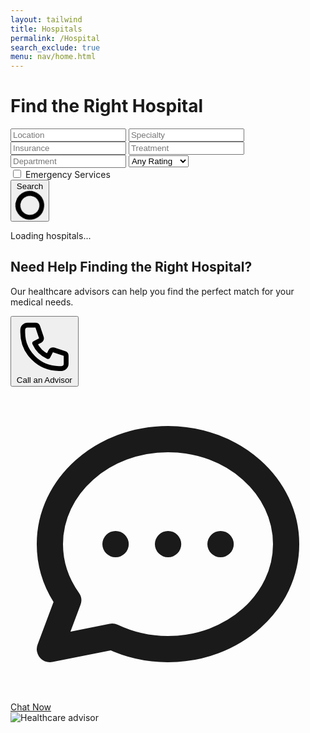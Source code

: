```yaml
---
layout: tailwind
title: Hospitals 
permalink: /Hospital
search_exclude: true
menu: nav/home.html 
---
```


<div class="max-w-7xl mx-auto px-4 py-10">
  <h1 class="text-4xl font-bold text-center text-indigo-700 mb-6">Find the Right Hospital</h1>

  <!-- Search Form -->
  <form id="search-form" class="bg-white p-6 rounded shadow-md mb-8">
    <div class="grid md:grid-cols-2 lg:grid-cols-3 gap-4">
      <input type="text" id="location" placeholder="Location" class="border p-2 rounded w-full">
      <input type="text" id="specialty" placeholder="Specialty" class="border p-2 rounded w-full">
      <input type="text" id="insurance" placeholder="Insurance" class="border p-2 rounded w-full">
      <input type="text" id="treatment" placeholder="Treatment" class="border p-2 rounded w-full">
      <!-- Add new search fields for emergency and department -->
      <input type="text" id="department" placeholder="Department" class="border p-2 rounded w-full">
      <select id="rating" class="border p-2 rounded w-full">
        <option value="1">Any Rating</option>
        <option value="2">2+ Stars</option>
        <option value="3">3+ Stars</option>
        <option value="4">4+ Stars</option>
        <option value="5">5 Stars Only</option>
      </select>
      <div class="flex items-center">
        <input type="checkbox" id="emergency" class="mr-2 h-4 w-4 text-indigo-600">
        <label for="emergency" class="text-gray-700">Emergency Services</label>
      </div>
      <button type="submit" class="bg-indigo-600 text-white py-2 rounded hover:bg-indigo-700 flex justify-center items-center">
        <span id="search-text">Search</span>
        <svg id="search-loading" class="animate-spin ml-2 h-4 w-4 text-white hidden" xmlns="http://www.w3.org/2000/svg" fill="none" viewBox="0 0 24 24">
          <circle class="opacity-25" cx="12" cy="12" r="10" stroke="currentColor" stroke-width="4"></circle>
          <path class="opacity-75" fill="currentColor" d="M4 12a8 8 0 018-8V0C5.373 0 0 5.373 0 12h4zm2 5.291A7.962 7.962 0 014 12H0c0 3.042 1.135 5.824 3 7.938l3-2.647z"></path>
        </svg>
      </button>
    </div>
  </form>

  <!-- Results Section -->
  <div id="results-count" class="text-gray-600 mb-4 text-sm">Loading hospitals...</div>
  <div id="hospital-results" class="grid grid-cols-1 md:grid-cols-2 gap-6">
    <template id="skeleton-loader">
      <div class="bg-white rounded-lg shadow-md overflow-hidden border border-gray-200 animate-pulse">
        <div class="md:flex">
          <div class="md:flex-shrink-0">
            <div class="h-48 w-full md:w-48 bg-gray-200"></div>
          </div>
          <div class="p-6 w-full">
            <div class="h-4 bg-gray-200 rounded w-3/4 mb-4"></div>
            <div class="h-3 bg-gray-200 rounded w-1/2 mb-6"></div>
            <div class="flex flex-wrap gap-2 mb-4">
              <div class="h-6 bg-gray-200 rounded w-16"></div>
              <div class="h-6 bg-gray-200 rounded w-20"></div>
            </div>
            <div class="h-3 bg-gray-200 rounded w-full mb-2"></div>
            <div class="h-3 bg-gray-200 rounded w-full mb-4"></div>
            <div class="flex justify-between items-center mt-4">
              <div class="h-3 bg-gray-200 rounded w-24"></div>
              <div class="h-3 bg-gray-200 rounded w-20"></div>
            </div>
          </div>
        </div>
      </div>
    </template>
  </div>
  <div id="pagination" class="flex justify-center mt-8 gap-2"></div>
  
  <!-- Hospital Details Modal -->
  <div id="hospital-modal" class="fixed inset-0 z-50 hidden overflow-y-auto">
    <div class="flex items-center justify-center min-h-screen p-4">
      <!-- Modal Background Overlay -->
      <div id="modal-backdrop" class="fixed inset-0 bg-gray-500 bg-opacity-75 transition-opacity"></div>
      
      <!-- Modal Content -->
      <div class="relative bg-white rounded-lg shadow-xl max-w-4xl w-full max-h-[90vh] overflow-y-auto z-10">
        <!-- Modal Header -->
        <div class="sticky top-0 z-10 bg-white border-b px-6 py-4 flex justify-between items-center">
          <h3 id="modal-title" class="text-lg font-medium text-gray-900">Hospital Details</h3>
          <button id="close-modal" class="text-gray-400 hover:text-gray-500">
            <svg class="h-6 w-6" fill="none" viewBox="0 0 24 24" stroke="currentColor">
              <path stroke-linecap="round" stroke-linejoin="round" stroke-width="2" d="M6 18L18 6M6 6l12 12" />
            </svg>
          </button>
        </div>
        
        <!-- Modal Body -->
        <div id="modal-content" class="p-6">
          <div class="flex justify-center">
            <svg class="animate-spin h-8 w-8 text-indigo-600" xmlns="http://www.w3.org/2000/svg" fill="none" viewBox="0 0 24 24">
              <circle class="opacity-25" cx="12" cy="12" r="10" stroke="currentColor" stroke-width="4"></circle>
              <path class="opacity-75" fill="currentColor" d="M4 12a8 8 0 018-8V0C5.373 0 0 5.373 0 12h4zm2 5.291A7.962 7.962 0 014 12H0c0 3.042 1.135 5.824 3 7.938l3-2.647z"></path>
            </svg>
          </div>
        </div>
      </div>
    </div>
  </div>
</div>

<script>
  const pythonURI = "http://127.0.0.1:8135/";
  
  document.addEventListener('DOMContentLoaded', function() {
    const form = document.getElementById('search-form');
    const resultsContainer = document.getElementById('hospital-results');
    const resultsCount = document.getElementById('results-count');
    const pagination = document.getElementById('pagination');
    const searchText = document.getElementById('search-text');
    const searchLoading = document.getElementById('search-loading');
    
    // Modal elements
    const hospitalModal = document.getElementById('hospital-modal');
    const modalBackdrop = document.getElementById('modal-backdrop');
    const closeModal = document.getElementById('close-modal');
    const modalTitle = document.getElementById('modal-title');
    const modalContent = document.getElementById('modal-content');
    
    // Modal event listeners
    closeModal.addEventListener('click', hideModal);
    modalBackdrop.addEventListener('click', hideModal);
    
    // Close modal on escape key
    document.addEventListener('keydown', function(e) {
      if (e.key === 'Escape' && !hospitalModal.classList.contains('hidden')) {
        hideModal();
      }
    });
    
    function showModal() {
      hospitalModal.classList.remove('hidden');
      document.body.classList.add('overflow-hidden');
    }
    
    function hideModal() {
      hospitalModal.classList.add('hidden');
      document.body.classList.remove('overflow-hidden');
      modalTitle.textContent = 'Hospital Details';
      modalContent.innerHTML = `
        <div class="flex justify-center">
          <svg class="animate-spin h-8 w-8 text-indigo-600" xmlns="http://www.w3.org/2000/svg" fill="none" viewBox="0 0 24 24">
            <circle class="opacity-25" cx="12" cy="12" r="10" stroke="currentColor" stroke-width="4"></circle>
            <path class="opacity-75" fill="currentColor" d="M4 12a8 8 0 018-8V0C5.373 0 0 5.373 0 12h4zm2 5.291A7.962 7.962 0 014 12H0c0 3.042 1.135 5.824 3 7.938l3-2.647z"></path>
          </svg>
        </div>
      `;
    }
    
    // Initial load of hospitals
    fetchHospitals();
    
    // Form submission handler
    form.addEventListener('submit', function(e) {
      e.preventDefault();
      fetchHospitals();
    });
    
    function fetchHospitals(page = 1) {
      // Show loading state
      searchText.textContent = page === 1 ? "Searching..." : searchText.textContent;
      searchLoading.classList.remove('hidden');
      resultsContainer.innerHTML = `
        <div class="col-span-2 flex justify-center py-12">
          <svg class="animate-spin h-8 w-8 text-indigo-600" xmlns="http://www.w3.org/2000/svg" fill="none" viewBox="0 0 24 24">
            <circle class="opacity-25" cx="12" cy="12" r="10" stroke="currentColor" stroke-width="4"></circle>
            <path class="opacity-75" fill="currentColor" d="M4 12a8 8 0 018-8V0C5.373 0 0 5.373 0 12h4zm2 5.291A7.962 7.962 0 014 12H0c0 3.042 1.135 5.824 3 7.938l3-2.647z"></path>
          </svg>
        </div>
      `;
      resultsCount.textContent = 'Searching hospitals...';
      
      // Build API query parameters
      const params = new URLSearchParams({
        location: document.getElementById('location').value,
        specialty: document.getElementById('specialty').value,
        insurance: document.getElementById('insurance').value,
        treatment: document.getElementById('treatment').value,
        rating: document.getElementById('rating').value,
        department: document.getElementById('department').value,
        page: page
      });
      
      // Add emergency services filter if checked
      if (document.getElementById('emergency').checked) {
        params.append('emergency', 'yes');
      }
      
      // Make API request
      fetch(`${pythonURI}/api/hospital-search?${params.toString()}`)
        .then(response => {
          if (!response.ok) {
            throw new Error(`HTTP error! Status: ${response.status}`);
          }
          return response.json();
        })
        .then(data => {
          // Reset loading state
          searchText.textContent = "Search";
          searchLoading.classList.add('hidden');
          
          // Update results
          updateResults(data, page);
        })
        .catch(error => {
          console.error('Error fetching hospitals:', error);
          
          // Reset loading state
          searchText.textContent = "Search";
          searchLoading.classList.add('hidden');
          
          // Show error message
          resultsContainer.innerHTML = `
            <div class="col-span-2 bg-white p-8 text-center rounded-lg shadow">
              <svg class="mx-auto h-12 w-12 text-red-500" fill="none" viewBox="0 0 24 24" stroke="currentColor">
                <path stroke-linecap="round" stroke-linejoin="round" stroke-width="2" d="M12 8v4m0 4h.01M21 12a9 9 0 11-18 0 9 9 0 0118 0z" />
              </svg>
              <h3 class="mt-2 text-lg font-medium text-gray-900">Error connecting to API</h3>
              <p class="mt-1 text-sm text-gray-500">Please ensure the Flask server is running at ${pythonURI}</p>
              <div class="mt-4">
                <button type="button" id="retry-btn" class="inline-flex items-center px-4 py-2 border border-transparent rounded-md shadow-sm text-sm font-medium text-white bg-indigo-600 hover:bg-indigo-700 focus:outline-none focus:ring-2 focus:ring-offset-2 focus:ring-indigo-500">
                  Retry Connection
                </button>
              </div>
              <p class="mt-3 text-xs text-gray-500">Error: ${error.message}</p>
            </div>
          `;
          resultsCount.textContent = 'Error loading hospitals';
          
          // Add retry button handler
          document.getElementById('retry-btn').addEventListener('click', () => fetchHospitals(page));
          
          // If API is unavailable, fall back to sample data after delay
          setTimeout(() => {
            if (resultsContainer.querySelector('#retry-btn')) {
              resultsContainer.innerHTML += `
                <div class="col-span-2 mt-4 p-4 bg-yellow-50 border border-yellow-100 rounded-lg">
                  <p class="text-sm text-yellow-700">Loading sample data instead...</p>
                </div>
              `;
              
              // After another delay, show sample data
              setTimeout(() => loadSampleData(), 1500);
            }
          }, 3000);
        });
    }
    
    function updateResults(data, currentPage) {
      const hospitals = data.hospitals || [];
      const totalResults = data.total_results || 0;
      const totalPages = data.total_pages || 1;
      
      // Update results count
      resultsCount.textContent = `Showing ${hospitals.length} of ${totalResults} hospital${totalResults !== 1 ? 's' : ''}`;
      
      // Clear previous results
      resultsContainer.innerHTML = '';
      
      // If no results found
      if (hospitals.length === 0) {
        resultsContainer.innerHTML = `
          <div class="col-span-2 bg-white p-8 text-center rounded-lg shadow">
            <svg class="mx-auto h-12 w-12 text-gray-400" fill="none" viewBox="0 0 24 24" stroke="currentColor">
              <path stroke-linecap="round" stroke-linejoin="round" stroke-width="2" d="M9.172 16.172a4 4 0 015.656 0M9 10h.01M15 10h.01M21 12a9 9 0 11-18 0 9 9 0 0118 0z" />
            </svg>
            <h3 class="mt-2 text-lg font-medium text-gray-900">No hospitals found</h3>
            <p class="mt-1 text-sm text-gray-500">Try adjusting your search criteria</p>
            <button id="reset-search" class="mt-4 inline-flex items-center px-4 py-2 border border-transparent rounded-md shadow-sm text-sm font-medium text-white bg-indigo-600 hover:bg-indigo-700 focus:outline-none focus:ring-2 focus:ring-offset-2 focus:ring-indigo-500">
              Clear all filters
            </button>
          </div>
        `;
        
        document.getElementById('reset-search').addEventListener('click', function() {
          // Reset all form fields
          form.reset();
          // Fetch all hospitals
          fetchHospitals();
        });
        
        pagination.innerHTML = '';
        return;
      }
      
      // Display hospitals
      hospitals.forEach(hospital => {
        // Generate specialties HTML
        const specialties = hospital.specialties ? hospital.specialties.split(',').map(s => s.trim()).filter(s => s.length > 0) : [];
        const specialtiesHTML = specialties.map(specialty => 
          `<span class="px-2 py-1 text-xs bg-indigo-100 text-indigo-800 rounded">${specialty}</span>`
        ).join('');
        
        // Generate insurance HTML if available
        const insurances = hospital.insurance ? hospital.insurance.split(',').map(i => i.trim()).filter(i => i.length > 0) : [];
        const insurancesHTML = insurances.length > 0 ? 
          `<div class="mt-2">
            <span class="text-xs text-gray-500">Insurance:</span>
            <span class="ml-1 text-xs text-gray-700">${insurances.slice(0, 2).join(', ')}${insurances.length > 2 ? ', ...' : ''}</span>
          </div>` : '';
        
        // Check for emergency services
        const hasEmergency = hospital.emergency_services && hospital.emergency_services.toLowerCase().includes("24/7");
        const emergencyBadge = hasEmergency ? 
          `<span class="absolute top-0 right-0 bg-red-500 text-white text-xs font-bold px-2 py-1 rounded-bl">24/7 Emergency</span>` : '';
        
        // Create hospital card
        const hospitalCard = `
          <div class="bg-white rounded-lg shadow-md overflow-hidden border border-gray-200 hover:shadow-lg transition duration-300 relative">
            ${emergencyBadge}
            <div class="md:flex">
              <div class="md:flex-shrink-0">
                <img class="h-48 w-full object-cover md:w-48" src="${hospital.image || `${pythonURI}/api/hospital-search/image/${encodeURIComponent(hospital.name)}`}" alt="${hospital.name}" onerror="this.src='https://images.unsplash.com/photo-1519494026892-80bbd2d6fd0d?ixlib=rb-4.0.3&auto=format&fit=crop&w=800&q=80'">
              </div>
              <div class="p-6">
                <div class="flex justify-between items-start">
                  <div>
                    <h3 class="text-xl font-semibold text-gray-900">${hospital.name}</h3>
                    <p class="text-sm text-gray-500">${hospital.location}${hospital.distance ? ` • ${hospital.distance} miles away` : ''}</p>
                  </div>
                  <div class="flex items-center">
                    <span class="text-lg font-bold text-indigo-600">${hospital.rating}</span>
                    <svg class="w-5 h-5 text-yellow-400 ml-1" fill="currentColor" viewBox="0 0 20 20">
                      <path d="M9.049 2.927c.3-.921 1.603-.921 1.902 0l1.07 3.292a1 1 0 00.95.69h3.462c.969 0 1.371 1.24.588 1.81l-2.8 2.034a1 1 0 00-.364 1.118l1.07 3.292c.3.921-.755 1.688-1.54 1.118l-2.8-2.034a1 1 0 00-1.175 0l-2.8 2.034c-.784.57-1.838-.197-1.539-1.118l1.07-3.292a1 1 0 00-.364-1.118L2.98 8.72c-.783-.57-.38-1.81.588-1.81h3.461a1 1 0 00.951-.69l1.07-3.292z"></path>
                    </svg>
                  </div>
                </div>
                <div class="mt-4">
                  <div class="flex flex-wrap gap-2">
                    ${specialtiesHTML}
                  </div>
                  <p class="mt-3 text-sm text-gray-600">${hospital.description || 'No description available.'}</p>
                  ${insurancesHTML}
                  <div class="mt-4 flex justify-between items-center">
                    <div class="text-xs ${hospital.accepting === 'Yes' ? 'text-green-600' : 'text-orange-600'} font-medium">
                      <svg class="inline-block w-4 h-4 mr-1" fill="none" stroke="currentColor" viewBox="0 0 24 24">
                        <path stroke-linecap="round" stroke-linejoin="round" stroke-width="2" d="${hospital.accepting === 'Yes' ? 'M9 12l2 2 4-4m6 2a9 9 0 11-18 0 9 9 0 0118 0z' : 'M10 14l2-2m0 0l2-2m-2 2l-2-2m2 2l2 2m7-2a9 9 0 11-18 0 9 9 0 0118 0z'}"></path>
                      </svg>
                      ${hospital.accepting === 'Yes' ? 'Accepting new patients' : 'Not accepting new patients'}
                    </div>
                    <button data-hospital-name="${hospital.name}" class="text-indigo-600 hover:text-indigo-800 text-sm font-medium hospital-details">View details →</button>
                  </div>
                </div>
              </div>
            </div>
          </div>
        `;
        
        resultsContainer.innerHTML += hospitalCard;
      });
      
      // Add event listeners to hospital detail links
      document.querySelectorAll('.hospital-details').forEach(button => {
        button.addEventListener('click', function() {
          const hospitalName = this.getAttribute('data-hospital-name');
          if (hospitalName) {
            fetchHospitalDetails(hospitalName);
          }
        });
      });
      
      // Update pagination
      renderPagination(currentPage, totalPages);
    }
    
    function fetchHospitalDetails(hospitalName) {
      // Show modal with loading state
      showModal();
      modalTitle.textContent = hospitalName;
      
      // Make API request for hospital details with real-time info
      fetch(`${pythonURI}/api/hospital-search/${encodeURIComponent(hospitalName)}?real_time=true`)
        .then(response => {
          if (!response.ok) {
            throw new Error(`HTTP error! Status: ${response.status}`);
          }
          return response.json();
        })
        .then(data => {
          if (data.status === 'success' && data.hospital) {
            displayHospitalDetails(data.hospital, data.real_time_info);
          } else {
            throw new Error('Hospital details not found');
          }
        })
        .catch(error => {
          console.error('Error fetching hospital details:', error);
          modalContent.innerHTML = `
            <div class="text-center py-8">
              <svg class="mx-auto h-12 w-12 text-red-500" fill="none" viewBox="0 0 24 24" stroke="currentColor">
                <path stroke-linecap="round" stroke-linejoin="round" stroke-width="2" d="M12 8v4m0 4h.01M21 12a9 9 0 11-18 0 9 9 0 0118 0z" />
              </svg>
              <h3 class="mt-2 text-lg font-medium text-gray-900">Failed to load hospital details</h3>
              <p class="mt-1 text-sm text-gray-500">${error.message}</p>
              <button id="modal-retry-btn" class="mt-4 inline-flex items-center px-4 py-2 border border-transparent rounded-md shadow-sm text-sm font-medium text-white bg-indigo-600 hover:bg-indigo-700 focus:outline-none focus:ring-2 focus:ring-offset-2 focus:ring-indigo-500">
                Retry
              </button>
            </div>
          `;
          
          document.getElementById('modal-retry-btn').addEventListener('click', () => {
            fetchHospitalDetails(hospitalName);
          });
        });
    }
    
    function displayHospitalDetails(hospital, realTimeInfo) {
      // Format departments as list items if available
      const departments = hospital.departments ? hospital.departments.split(',').map(d => d.trim()).filter(d => d.length > 0) : [];
      const departmentsHTML = departments.length > 0 ?
        `<div class="mb-6">
          <h4 class="font-medium text-gray-900 mb-2">Departments</h4>
          <ul class="grid grid-cols-1 md:grid-cols-2 gap-2">
            ${departments.map(dept => `<li class="flex items-center">
              <svg class="h-5 w-5 text-indigo-500 mr-2" fill="none" viewBox="0 0 24 24" stroke="currentColor">
                <path stroke-linecap="round" stroke-linejoin="round" stroke-width="2" d="M9 12l2 2 4-4m6 2a9 9 0 11-18 0 9 9 0 0118 0z" />
              </svg>
              ${dept}
            </li>`).join('')}
          </ul>
        </div>` : '';

      // Format visiting hours
      const visitingHours = hospital.visiting_hours || 'Not specified';
      
      // Format contact information
      const phoneNumber = hospital.phone || 'Not available';
      const email = hospital.email || 'Not available';
      const website = hospital.website ? `<a href="${hospital.website}" target="_blank" class="text-indigo-600 hover:underline">${hospital.website}</a>` : 'Not available';
      
      // Format accessibility information
      const accessibility = hospital.parking_accessibility || 'Information not available';
      
      // Format reviews if available
      const reviews = hospital.patient_review ? hospital.patient_review.split('|').map(r => r.trim()).filter(r => r.length > 0) : [];
      const reviewsHTML = reviews.length > 0 ?
        `<div class="mb-6 border-t border-gray-200 pt-6">
          <h4 class="font-medium text-gray-900 mb-4">Patient Reviews</h4>
          ${reviews.map(review => {
            // Parse review - assume format "Name: Comment" or just "Comment"
            const parts = review.includes('–') ? review.split('–', 2) : ['Anonymous', review];
            const name = parts[0].trim();
            const comment = parts[1].trim();
            
            return `<div class="mb-4 bg-gray-50 p-4 rounded">
              <p class="text-sm italic text-gray-600">"${comment}"</p>
              <p class="text-xs text-gray-500 mt-2">— ${name}</p>
            </div>`;
          }).join('')}
        </div>` : '';
      
      // Format real-time information if available
      let realTimeInfoHTML = '';
      if (realTimeInfo && !realTimeInfo.error) {
        realTimeInfoHTML = `
          <div class="mb-8 border-t border-gray-200 pt-8">
            <div class="flex items-center mb-6">
              <div class="bg-gradient-to-r from-indigo-500 to-purple-600 rounded-xl p-3 mr-4 shadow-md">
                <svg class="h-7 w-7 text-white" fill="none" viewBox="0 0 24 24" stroke="currentColor">
                  <path stroke-linecap="round" stroke-linejoin="round" stroke-width="2" 
                        d="M13 10V3L4 14h7v7l9-11h-7z" />
                </svg>
              </div>
              <div>
                <h4 class="font-bold text-xl text-gray-800">AI-Powered Hospital Insights</h4>
                <p class="text-gray-500 text-sm">Up-to-date information about this hospital</p>
              </div>
              <span class="ml-auto px-3 py-1.5 text-xs font-medium text-indigo-800 bg-indigo-100 rounded-full shadow-sm border border-indigo-200">Powered by Gemini</span>
            </div>
            
            <div class="grid md:grid-cols-2 gap-6">
              ${realTimeInfo.achievements && realTimeInfo.achievements.length > 0 ? `
                <div class="bg-gradient-to-b from-amber-50 to-white rounded-xl p-6 shadow-md border border-amber-100 transform transition-all hover:shadow-lg">
                  <div class="flex items-center mb-4">
                    <div class="p-2 bg-amber-100 rounded-lg mr-3 shadow-sm">
                      <svg class="h-5 w-5 text-amber-600" fill="currentColor" viewBox="0 0 20 20">
                        <path d="M9.049 2.927c.3-.921 1.603-.921 1.902 0l1.07 3.292a1 1 0 00.95.69h3.462c.969 0 1.371 1.24.588 1.81l-2.8 2.034a1 1 0 00-.364 1.118l1.07 3.292c.3.921-.755 1.688-1.54 1.118l-2.8-2.034a1 1 0 00-1.175 0l-2.8 2.034c-.784.57-1.838-.197-1.539-1.118l1.07-3.292a1 1 0 00-.364-1.118L2.98 8.72c-.783-.57-.38-1.81.588-1.81h3.461a1 1 0 00.951-.69l1.07-3.292z"></path>
                      </svg>
                    </div>
                    <h5 class="font-bold text-amber-900">Notable Achievements</h5>
                  </div>
                  <ul class="space-y-3">
                    ${Array.isArray(realTimeInfo.achievements) ? 
                      realTimeInfo.achievements.map(item => `
                        <li class="flex items-start rounded-lg p-2 hover:bg-amber-50 transition-colors">
                          <svg class="h-5 w-5 text-amber-500 mr-2 mt-0.5 flex-shrink-0" fill="currentColor" viewBox="0 0 20 20">
                            <path fill-rule="evenodd" d="M10 18a8 8 0 100-16 8 8 0 000 16zm3.707-9.293a1 1 0 00-1.414-1.414L9 10.586 7.707 9.293a1 1 0 00-1.414 1.414l2 2a1 1 0 001.414 0l4-4z" clip-rule="evenodd" />
                          </svg>
                          <span class="text-gray-800 leading-relaxed">
                            ${typeof item === 'object' ? 
                              (item.name || item.title || '') + 
                              (item.year ? ` (${item.year})` : '') + 
                              (item.description ? `: ${item.description}` : '') : 
                              item}
                          </span>
                        </li>
                      `).join('') :
                      `<li class="flex items-start rounded-lg p-2 bg-amber-50">
                        <svg class="h-5 w-5 text-amber-500 mr-2 mt-0.5 flex-shrink-0" fill="currentColor" viewBox="0 0 20 20">
                          <path fill-rule="evenodd" d="M10 18a8 8 0 100-16 8 8 0 000 16zm3.707-9.293a1 1 0 00-1.414-1.414L9 10.586 7.707 9.293a1 1 0 00-1.414 1.414l2 2a1 1 0 001.414 0l4-4z" clip-rule="evenodd" />
                        </svg>
                        <span class="text-gray-800 leading-relaxed">
                          ${typeof realTimeInfo.achievements === 'object' ? 
                            (realTimeInfo.achievements.name || realTimeInfo.achievements.title || '') + 
                            (realTimeInfo.achievements.year ? ` (${realTimeInfo.achievements.year})` : '') + 
                            (realTimeInfo.achievements.description ? `: ${realTimeInfo.achievements.description}` : '') : 
                            realTimeInfo.achievements}
                        </span>
                      </li>`
                    }
                  </ul>
                </div>` : ''}
                
              ${realTimeInfo.technology && realTimeInfo.technology.length > 0 ? `
                <div class="bg-gradient-to-b from-blue-50 to-white rounded-xl p-6 shadow-md border border-blue-100 transform transition-all hover:shadow-lg">
                  <div class="flex items-center mb-4">
                    <div class="p-2 bg-blue-100 rounded-lg mr-3 shadow-sm">
                      <svg class="h-5 w-5 text-blue-600" fill="none" viewBox="0 0 24 24" stroke="currentColor">
                        <path stroke-linecap="round" stroke-linejoin="round" stroke-width="2" d="M19.428 15.428a2 2 0 00-1.022-.547l-2.387-.477a6 6 0 00-3.86.517l-.318.158a6 6 0 01-3.86.517L6.05 15.21a2 2 0 00-1.806.547M8 4h8l-1 1v5.172a2 2 0 00.586 1.414l5 5c1.26 1.26.367 3.414-1.415 3.414H4.828c-1.782 0-2.674-2.154-1.414-3.414l5-5A2 2 0 009 10.172V5L8 4z" />
                      </svg>
                    </div>
                    <h5 class="font-bold text-blue-900">Advanced Technology & Facilities</h5>
                  </div>
                  <ul class="space-y-3">
                    ${Array.isArray(realTimeInfo.technology) ? 
                      realTimeInfo.technology.map(item => `
                        <li class="flex items-start rounded-lg p-2 hover:bg-blue-50 transition-colors">
                          <svg class="h-5 w-5 text-blue-500 mr-2 mt-0.5 flex-shrink-0" fill="currentColor" viewBox="0 0 20 20">
                            <path fill-rule="evenodd" d="M10 18a8 8 0 100-16 8 8 0 000 16zm3.707-9.293a1 1 0 00-1.414-1.414L9 10.586 7.707 9.293a1 1 0 00-1.414 1.414l2 2a1 1 0 001.414 0l4-4z" clip-rule="evenodd" />
                          </svg>
                          <span class="text-gray-800 leading-relaxed">${typeof item === 'object' ? (item.title || item.text || JSON.stringify(item)) : item}</span>
                        </li>
                      `).join('') :
                      `<li class="flex items-start rounded-lg p-2 bg-blue-50">
                        <svg class="h-5 w-5 text-blue-500 mr-2 mt-0.5 flex-shrink-0" fill="currentColor" viewBox="0 0 20 20">
                          <path fill-rule="evenodd" d="M10 18a8 8 0 100-16 8 8 0 000 16zm3.707-9.293a1 1 0 00-1.414-1.414L9 10.586 7.707 9.293a1 1 0 00-1.414 1.414l2 2a1 1 0 001.414 0l4-4z" clip-rule="evenodd" />
                        </svg>
                        <span class="text-gray-800 leading-relaxed">${typeof realTimeInfo.technology === 'object' ? (realTimeInfo.technology.title || realTimeInfo.technology.text || JSON.stringify(realTimeInfo.technology)) : realTimeInfo.technology}</span>
                      </li>`
                    }
                  </ul>
                </div>` : ''}
              
              ${realTimeInfo.programs && realTimeInfo.programs.length > 0 ? `
                <div class="bg-gradient-to-b from-green-50 to-white rounded-xl p-6 shadow-md border border-green-100 transform transition-all hover:shadow-lg">
                  <div class="flex items-center mb-4">
                    <div class="p-2 bg-green-100 rounded-lg mr-3 shadow-sm">
                      <svg class="h-5 w-5 text-green-600" fill="none" viewBox="0 0 24 24" stroke="currentColor">
                        <path stroke-linecap="round" stroke-linejoin="round" stroke-width="2" d="M9 5H7a2 2 0 00-2 2v12a2 2 0 002 2h10a2 2 0 002-2V7a2 2 0 00-2-2h-2M9 5a2 2 0 002 2h2a2 2 0 002-2M9 5a2 2 0 012-2h2a2 2 0 012 2m-3 7h3m-3 4h3m-6-4h.01M9 16h.01" />
                      </svg>
                    </div>
                    <h5 class="font-bold text-green-900">Special Programs</h5>
                  </div>
                  <ul class="space-y-3">
                    ${Array.isArray(realTimeInfo.programs) ? 
                      realTimeInfo.programs.map(item => `
                        <li class="flex items-start rounded-lg p-2 hover:bg-green-50 transition-colors">
                          <svg class="h-5 w-5 text-green-500 mr-2 mt-0.5 flex-shrink-0" fill="currentColor" viewBox="0 0 20 20">
                            <path fill-rule="evenodd" d="M10 18a8 8 0 100-16 8 8 0 000 16zm3.707-9.293a1 1 0 00-1.414-1.414L9 10.586 7.707 9.293a1 1 0 00-1.414 1.414l2 2a1 1 0 001.414 0l4-4z" clip-rule="evenodd" />
                          </svg>
                          <span class="text-gray-800 leading-relaxed">${typeof item === 'object' ? (item.title || item.text || JSON.stringify(item)) : item}</span>
                        </li>
                      `).join('') :
                      `<li class="flex items-start rounded-lg p-2 bg-green-50">
                        <svg class="h-5 w-5 text-green-500 mr-2 mt-0.5 flex-shrink-0" fill="currentColor" viewBox="0 0 20 20">
                          <path fill-rule="evenodd" d="M10 18a8 8 0 100-16 8 8 0 000 16zm3.707-9.293a1 1 0 00-1.414-1.414L9 10.586 7.707 9.293a1 1 0 00-1.414 1.414l2 2a1 1 0 001.414 0l4-4z" clip-rule="evenodd" />
                        </svg>
                        <span class="text-gray-800 leading-relaxed">${typeof realTimeInfo.programs === 'object' ? (realTimeInfo.programs.title || realTimeInfo.programs.text || JSON.stringify(realTimeInfo.programs)) : realTimeInfo.programs}</span>
                      </li>`
                    }
                  </ul>
                </div>` : ''}
                
              ${realTimeInfo.community_initiatives && realTimeInfo.community_initiatives.length > 0 ? `
                <div class="bg-gradient-to-b from-purple-50 to-white rounded-xl p-6 shadow-md border border-purple-100 transform transition-all hover:shadow-lg">
                  <div class="flex items-center mb-4">
                    <div class="p-2 bg-purple-100 rounded-lg mr-3 shadow-sm">
                      <svg class="h-5 w-5 text-purple-600" fill="none" viewBox="0 0 24 24" stroke="currentColor">
                        <path stroke-linecap="round" stroke-linejoin="round" stroke-width="2" d="M17 20h5v-2a3 3 0 00-5.356-1.857M17 20H7m10 0v-2c0-.656-.126-1.283-.356-1.857M7 20H2v-2a3 3 0 015.356-1.857M7 20v-2c0-.656.126-1.283.356-1.857m0 0a5.002 5.002 0 019.288 0M15 7a3 3 0 11-6 0 3 3 0 016 0zm6 3a2 2 0 11-4 0 2 2 0 014 0zM7 10a2 2 0 11-4 0 2 2 0 014 0z" />
                      </svg>
                    </div>
                    <h5 class="font-bold text-purple-900">Community Initiatives</h5>
                  </div>
                  <ul class="space-y-3">
                    ${Array.isArray(realTimeInfo.community_initiatives) ? 
                      realTimeInfo.community_initiatives.map(item => `
                        <li class="flex items-start rounded-lg p-2 hover:bg-purple-50 transition-colors">
                          <svg class="h-5 w-5 text-purple-500 mr-2 mt-0.5 flex-shrink-0" fill="currentColor" viewBox="0 0 20 20">
                            <path fill-rule="evenodd" d="M10 18a8 8 0 100-16 8 8 0 000 16zm3.707-9.293a1 1 0 00-1.414-1.414L9 10.586 7.707 9.293a1 1 0 00-1.414 1.414l2 2a1 1 0 001.414 0l4-4z" clip-rule="evenodd" />
                          </svg>
                          <span class="text-gray-800 leading-relaxed">${typeof item === 'object' ? (item.title || item.text || JSON.stringify(item)) : item}</span>
                        </li>
                      `).join('') :
                      `<li class="flex items-start rounded-lg p-2 bg-purple-50">
                        <svg class="h-5 w-5 text-purple-500 mr-2 mt-0.5 flex-shrink-0" fill="currentColor" viewBox="0 0 20 20">
                          <path fill-rule="evenodd" d="M10 18a8 8 0 100-16 8 8 0 000 16zm3.707-9.293a1 1 0 00-1.414-1.414L9 10.586 7.707 9.293a1 1 0 00-1.414 1.414l2 2a1 1 0 001.414 0l4-4z" clip-rule="evenodd" />
                        </svg>
                        <span class="text-gray-800 leading-relaxed">${typeof realTimeInfo.community_initiatives === 'object' ? (realTimeInfo.community_initiatives.title || realTimeInfo.community_initiatives.text || JSON.stringify(realTimeInfo.community_initiatives)) : realTimeInfo.community_initiatives}</span>
                      </li>`
                    }
                  </ul>
                </div>` : ''}
            </div>

            <div class="mt-6 bg-gradient-to-r from-indigo-50 via-indigo-100 to-indigo-50 rounded-xl p-4 text-sm border border-indigo-200 flex items-center shadow-sm">
              <svg class="h-6 w-6 text-indigo-700 mr-3 flex-shrink-0" fill="currentColor" viewBox="0 0 20 20">
                <path fill-rule="evenodd" d="M18 10a8 8 0 11-16 0 8 8 0 0116 0zm-7-4a1 1 0 11-2 0 1 1 0 012 0zM9 9a1 1 0 000 2v3a1 1 0 001 1h1a1 1 0 100-2v-3a1 1 0 00-1-1H9z" clip-rule="evenodd"></path>
              </svg>
              <div>
                <p class="font-semibold text-indigo-900 mb-1">AI-Generated Information</p>
                <p class="text-indigo-800">This information is automatically compiled from public sources and updated periodically. Last updated: ${new Date().toLocaleDateString('en-US', {month: 'long', day: 'numeric', year: 'numeric'})}</p>
              </div>
            </div>
          </div>
        `;
      } else if (realTimeInfo && realTimeInfo.error) {
        realTimeInfoHTML = `
          <div class="mb-6 border-t border-gray-200 pt-6">
            <div class="bg-yellow-50 rounded-xl p-5 text-sm flex items-center shadow-md border border-yellow-200">
              <svg class="h-8 w-8 text-yellow-500 mr-4 flex-shrink-0" fill="none" viewBox="0 0 24 24" stroke="currentColor">
                <path stroke-linecap="round" stroke-linejoin="round" stroke-width="2" d="M13 16h-1v-4h-1m-1-4h.01M21 12a9 9 0 11-18 0 9 9 0 0118 0z" />
              </svg>
              <div>
                <p class="font-bold text-yellow-800 text-lg mb-1">Additional hospital information temporarily unavailable</p>
                <p class="text-yellow-700">We're working to restore our AI-powered insights. Please check back later for up-to-date information about this hospital's achievements, technology, and community programs.</p>
              </div>
            </div>
          </div>
        `;
      }

      // Additional ratings
      let additionalRatingsHTML = '';
      if (hospital.additional_ratings) {
        additionalRatingsHTML = `
          <div class="mb-6">
            <h5 class="text-sm font-medium text-gray-800 mb-2">Awards & Recognitions</h5>
            <div class="bg-green-50 text-green-800 text-xs font-semibold px-3 py-2 rounded-md">
              ${hospital.additional_ratings}
            </div>
          </div>
        `;
      }
      
      // Build the complete modal content
      modalContent.innerHTML = `
        <div class="flex flex-col md:flex-row">
          <div class="md:w-1/2 pr-0 md:pr-6">
            <img src="${hospital.image || `${pythonURI}/api/hospital-search/image/${encodeURIComponent(hospital.name)}`}" 
                 alt="${hospital.name}" 
                 class="rounded-lg w-full h-64 object-cover mb-6"
                 onerror="this.src='https://images.unsplash.com/photo-1519494026892-80bbd2d6fd0d?ixlib=rb-4.0.3&auto=format&fit=crop&w=800&q=80'">
            
            <div class="mb-6">
              <h4 class="font-medium text-gray-900 mb-2">About</h4>
              <p class="text-gray-600">${hospital.description || 'No description available.'}</p>
            </div>
            
            ${additionalRatingsHTML}
            
            ${departmentsHTML}
            
            <div class="mb-6">
              <h4 class="font-medium text-gray-900 mb-2">Insurance Accepted</h4>
              <p class="text-gray-600">${hospital.insurance || 'Information not available'}</p>
            </div>
          </div>
          
          <div class="md:w-1/2 border-t md:border-t-0 md:border-l border-gray-200 pl-0 md:pl-6 pt-6 md:pt-0">
            <div class="flex items-center mb-4">
              <div class="bg-indigo-100 rounded-full p-2 mr-3">
                <svg class="h-6 w-6 text-indigo-600" fill="none" viewBox="0 0 24 24" stroke="currentColor">
                  <path stroke-linecap="round" stroke-linejoin="round" stroke-width="2" 
                        d="M17.657 16.657L13.414 20.9a1.998 1.998 0 01-2.827 0l-4.244-4.243a8 8 0 1111.314 0z" />
                  <path stroke-linecap="round" stroke-linejoin="round" stroke-width="2" 
                        d="M15 11a3 3 0 11-6 0 3 3 0 016 0z" />
                </svg>
              </div>
              <div>
                <p class="text-sm font-medium text-gray-900">Location</p>
                <p class="text-sm text-gray-600">${hospital.location}</p>
              </div>
            </div>
            
            <div class="flex items-center mb-4">
              <div class="bg-indigo-100 rounded-full p-2 mr-3">
                <svg class="h-6 w-6 text-indigo-600" fill="none" viewBox="0 0 24 24" stroke="currentColor">
                  <path stroke-linecap="round" stroke-linejoin="round" stroke-width="2" 
                        d="M12 8v4l3 3m6-3a9 9 0 11-18 0 9 9 0 0118 0z" />
                </svg>
              </div>
              <div>
                <p class="text-sm font-medium text-gray-900">Visiting Hours</p>
                <p class="text-sm text-gray-600">${visitingHours}</p>
              </div>
            </div>
            
            <div class="flex items-center mb-4">
              <div class="bg-indigo-100 rounded-full p-2 mr-3">
                <svg class="h-6 w-6 text-indigo-600" fill="none" viewBox="0 0 24 24" stroke="currentColor">
                  <path stroke-linecap="round" stroke-linejoin="round" stroke-width="2" 
                        d="M3 5a2 2 0 012-2h3.28a1 1 0 01.948.684l1.498 4.493a1 1 0 01-.502 1.21l-2.257 1.13a11.042 11.042 0 005.516 5.516l1.13-2.257a1 1 0 011.21-.502l4.493 1.498a1 1 0 01.684.949V19a2 2 0 01-2 2h-1C9.716 21 3 14.284 3 6V5z" />
                </svg>
              </div>
              <div>
                <p class="text-sm font-medium text-gray-900">Phone</p>
                <p class="text-sm text-gray-600">${phoneNumber}</p>
              </div>
            </div>
            
            <div class="flex items-center mb-4">
              <div class="bg-indigo-100 rounded-full p-2 mr-3">
                <svg class="h-6 w-6 text-indigo-600" fill="none" viewBox="0 0 24 24" stroke="currentColor">
                  <path stroke-linecap="round" stroke-linejoin="round" stroke-width="2" 
                        d="M3 8l7.89 5.26a2 2 0 002.22 0L21 8M5 19h14a2 2 0 002-2V7a2 2 0 00-2-2H5a2 2 0 00-2 2v10a2 2 0 002 2z" />
                </svg>
              </div>
              <div>
                <p class="text-sm font-medium text-gray-900">Email</p>
                <p class="text-sm text-gray-600">${email}</p>
              </div>
            </div>
            
            <div class="flex items-center mb-4">
              <div class="bg-indigo-100 rounded-full p-2 mr-3">
                <svg class="h-6 w-6 text-indigo-600" fill="none" viewBox="0 0 24 24" stroke="currentColor">
                  <path stroke-linecap="round" stroke-linejoin="round" stroke-width="2" 
                        d="M21 12a9 9 0 01-9 9m9-9a9 9 0 00-9-9m9 9H3m9 9a9 9 0 01-9-9m9 9c-1.657 0-3-4.03-3-9s1.343-9 3-9m0 18c-1.657 0-3-4.03-3-9s1.343-9 3-9m-9 9a9 9 0 019-9" />
                </svg>
              </div>
              <div>
                <p class="text-sm font-medium text-gray-900">Website</p>
                <p class="text-sm text-gray-600">${website}</p>
              </div>
            </div>
            
            <div class="flex items-center mb-4">
              <div class="bg-indigo-100 rounded-full p-2 mr-3">
                <svg class="h-6 w-6 text-indigo-600" fill="none" viewBox="0 0 24 24" stroke="currentColor">
                  <path stroke-linecap="round" stroke-linejoin="round" stroke-width="2" 
                        d="M13 16h-1v-4h-1m-1-4h.01M21 12a9 9 0 11-18 0 9 9 0 0118 0z" />
                </svg>
              </div>
              <div>
                <p class="text-sm font-medium text-gray-900">Parking & Accessibility</p>
                <p class="text-sm text-gray-600">${accessibility}</p>
              </div>
            </div>
            
            <div class="mb-6">
              <h4 class="font-medium text-gray-900 mb-2">Emergency Services</h4>
              <p class="text-gray-600 flex items-center">
                ${hospital.emergency_services && hospital.emergency_services.includes("24/7") ? 
                  `<svg class="h-4 w-4 text-green-500 mr-2" fill="none" viewBox="0 0 24 24" stroke="currentColor">
                    <path stroke-linecap="round" stroke-linejoin="round" stroke-width="2" d="M5 13l4 4L19 7" />
                   </svg> Available 24/7` : 
                  `<svg class="h-4 w-4 text-red-500 mr-2" fill="none" viewBox="0 0 24 24" stroke="currentColor">
                    <path stroke-linecap="round" stroke-linejoin="round" stroke-width="2" d="M6 18L18 6M6 6l12 12" />
                   </svg> Not available`
                }
              </p>
            </div>
            
            <div class="flex items-center justify-between border-t border-gray-200 pt-4">
              <div>
                <div class="flex items-center">
                  <span class="text-lg font-bold text-indigo-600">${hospital.rating}</span>
                  <svg class="w-5 h-5 text-yellow-400 ml-1" fill="currentColor" viewBox="0 0 20 20">
                    <path d="M9.049 2.927c.3-.921 1.603-.921 1.902 0l1.07 3.292a1 1 0 00.95.69h3.462c.969 0 1.371 1.24.588 1.81l-2.8 2.034a1 1 0 00-.364 1.118l1.07 3.292c.3.921-.755 1.688-1.54 1.118l-2.8-2.034a1 1 0 00-1.175 0l-2.8 2.034c-.784.57-1.838-.197-1.539-1.118l1.07-3.292a1 1 0 00-.364-1.118L2.98 8.72c-.783-.57-.38-1.81.588-1.81h3.461a1 1 0 00.951-.69l1.07-3.292z"></path>
                  </svg>
                  <span class="ml-1 text-sm text-gray-500">Overall Rating</span>
                </div>
              </div>
              <div class="text-sm ${hospital.accepting === 'Yes' ? 'text-green-600' : 'text-orange-600'} font-medium">
                ${hospital.accepting === 'Yes' ? 'Accepting new patients' : 'Not accepting new patients'}
              </div>
            </div>
          </div>
        </div>
        
        ${realTimeInfoHTML}
        ${reviewsHTML}
        
        <div class="border-t border-gray-200 pt-6">
          <div class="flex justify-center">
            <a href="tel:${hospital.phone}" class="mx-2 bg-indigo-600 hover:bg-indigo-700 text-white px-4 py-2 rounded font-medium">
              Call Hospital
            </a>
            <a href="https://maps.google.com/?q=${encodeURIComponent(hospital.name + ' ' + hospital.location)}" target="_blank" 
               class="mx-2 bg-white border border-indigo-600 text-indigo-600 hover:bg-indigo-50 px-4 py-2 rounded font-medium">
              Get Directions
            </a>
          </div>
        </div>
      `;
    }
    
    function renderPagination(currentPage, totalPages) {
      pagination.innerHTML = '';
      
      if (totalPages <= 1) {
        pagination.style.display = 'none';
        return;
      }
      
      pagination.style.display = 'flex';
      
      // Previous page button
      if (currentPage > 1) {
        const prevButton = document.createElement('a');
        prevButton.href = '#';
        prevButton.className = 'px-3 py-1 border border-gray-300 rounded-md bg-white text-gray-700 hover:bg-gray-50';
        prevButton.innerHTML = 'Previous';
        prevButton.addEventListener('click', function(e) {
          e.preventDefault();
          fetchHospitals(currentPage - 1);
        });
        pagination.appendChild(prevButton);
      }
      
      // Page numbers
      const maxVisiblePages = 5;
      let startPage = Math.max(1, currentPage - Math.floor(maxVisiblePages / 2));
      let endPage = Math.min(totalPages, startPage + maxVisiblePages - 1);
      
      if (endPage - startPage + 1 < maxVisiblePages) {
        startPage = Math.max(1, endPage - maxVisiblePages + 1);
      }
      
      for (let i = startPage; i <= endPage; i++) {
        const pageLink = document.createElement('a');
        pageLink.href = '#';
        pageLink.textContent = i;
        pageLink.className = i === currentPage
          ? 'px-3 py-1 bg-indigo-600 text-white rounded-md'
          : 'px-3 py-1 border border-gray-300 rounded-md bg-white text-gray-700 hover:bg-gray-50';
        
        pageLink.addEventListener('click', function(e) {
          e.preventDefault();
          if (i !== currentPage) {
            fetchHospitals(i);
          }
        });
        
        pagination.appendChild(pageLink);
      }
      
      // Next page button
      if (currentPage < totalPages) {
        const nextButton = document.createElement('a');
        nextButton.href = '#';
        nextButton.className = 'px-3 py-1 border border-gray-300 rounded-md bg-white text-gray-700 hover:bg-gray-50';
        nextButton.innerHTML = 'Next';
        nextButton.addEventListener('click', function(e) {
          e.preventDefault();
          fetchHospitals(currentPage + 1);
        });
        pagination.appendChild(nextButton);
      }
    }
    
    // Fallback data for demonstration if API is not available
    function loadSampleData() {
      const sampleData = {
        page: 1,
        total_pages: 3,
        total_results: 8,
        hospitals: [
          {
            id: "1",
            name: "Palomar Medical Center",
            location: "Escondido, CA",
            distance: "2.3",
            specialties: "Trauma Center,Cardiology,Oncology",
            insurance: "Medicare,Blue Cross,Aetna",
            treatments: "Surgery,Physical Therapy,Radiation",
            rating: 4.8,
            accepting_new_patients: true,
            description: "A 288-bed hospital featuring the latest medical technology and nationally recognized care teams.",
            emergency_services: "Yes",
            departments: "Cardiology,Oncology,Neurology,Orthopedics",
            visiting_hours: "9:00 AM - 8:00 PM Daily",
            phone: "(760) 739-3000",
            website: "https://www.palomarhealth.org",
            email: "info@palomarhealth.org"
          },
          {
            id: "2",
            name: "Sharp Memorial Hospital",
            location: "San Diego, CA",
            distance: "5.7",
            specialties: "Neurology,Orthopedics,Women's Health",
            insurance: "Medicare,Cigna,UnitedHealthcare",
            treatments: "Surgery,Rehabilitation,Diagnostics",
            rating: 4.5,
            accepting_new_patients: true,
            description: "Leading the way with advanced technology and specialized care for complex medical conditions.",
            emergency_services: "Yes",
            departments: "Neurology,Orthopedics,Women's Health,Cardiology"
          },
          {
            id: "3",
            name: "Scripps Mercy Hospital",
            location: "La Jolla, CA",
            distance: "8.2",
            specialties: "Cancer Care,Heart Care,Research",
            insurance: "Blue Shield,Medicare,Kaiser",
            treatments: "Chemotherapy,Heart Surgery,Clinical Trials",
            rating: 4.7,
            accepting_new_patients: true,
            description: "Renowned for cancer treatment, cardiovascular care, and groundbreaking clinical research.",
            emergency_services: "Yes"
          },
          {
            id: "4",
            name: "UC San Diego Health",
            location: "San Diego, CA",
            distance: "10.5",
            specialties: "Academic Medical Center,Transplant,Pediatrics",
            insurance: "Medicare,Medicaid,Most Major Providers",
            treatments: "Organ Transplantation,Pediatric Services,Research",
            rating: 4.9,
            accepting_new_patients: true,
            description: "Academic medical center providing cutting-edge treatments and pioneering medical research.",
            emergency_services: "Yes"
          }
        ]
      };
      
      // Update the UI with sample data
      updateResults(sampleData, 1);
      
      // Show "Demo Mode" indicator
      const demoNotice = document.createElement('div');
      demoNotice.className = 'bg-yellow-50 border-yellow-100 border text-yellow-800 text-sm px-4 py-2 rounded-md mt-4 mb-2';
      demoNotice.innerHTML = '<strong>Demo Mode:</strong> Using sample data. API connection failed.';
      resultsContainer.parentNode.insertBefore(demoNotice, resultsContainer);
    }
  });
</script>

<!-- Help Section -->
<div class="bg-white py-12">
  <div class="max-w-7xl mx-auto px-4 sm:px-6 lg:px-8">
    <div class="lg:flex lg:items-center lg:justify-between">
      <div class="lg:w-1/2">
        <h2 class="text-3xl font-bold text-gray-900 mb-4">Need Help Finding the Right Hospital?</h2>
        <p class="text-lg text-gray-600 mb-6">Our healthcare advisors can help you find the perfect match for your medical needs.</p>
        <div class="flex flex-wrap gap-4">
          <button class="bg-indigo-600 hover:bg-indigo-700 text-white px-6 py-3 rounded-md font-medium flex items-center">
            <svg class="w-5 h-5 mr-2" fill="none" stroke="currentColor" viewBox="0 0 24 24">
              <path stroke-linecap="round" stroke-linejoin="round" stroke-width="2" d="M3 5a2 2 0 012-2h3.28a1 1 0 01.948.684l1.498 4.493a1 1 0 01-.502 1.21l-2.257 1.13a11.042 11.042 0 005.516 5.516l1.13-2.257a1 1 0 011.21-.502l4.493 1.498a1 1 0 01.684.949V19a2 2 0 01-2 2h-1C9.716 21 3 14.284 3 6V5z" />
            </svg>
            Call an Advisor
          </button>
          <a href="/MediPulse/hospital-chat" class="bg-white border border-indigo-600 text-indigo-600 hover:bg-indigo-50 px-6 py-3 rounded-md font-medium flex items-center">
            <svg class="w-5 h-5 mr-2" fill="none" stroke="currentColor" viewBox="0 0 24 24">
              <path stroke-linecap="round" stroke-linejoin="round" stroke-width="2" d="M8 12h.01M12 12h.01M16 12h.01M21 12c0 4.418-4.03 8-9 8a9.863 9.863 0 01-4.255-.949L3 20l1.395-3.72C3.512 15.042 3 13.574 3 12c0-4.418 4.03-8 9-8s9 3.582 9 8z" />
            </svg>
            Chat Now
          </a>
        </div>
      </div>
      <div class="lg:w-1/3 mt-10 lg:mt-0">
        <img src="https://images.unsplash.com/photo-1581056771107-24ca5f033842?ixlib=rb-4.0.3&auto=format&fit=crop&w=800&q=80" alt="Healthcare advisor" class="rounded-lg shadow-lg">
      </div>
    </div>
  </div>
</div>

<style>
  @keyframes spin {
    to {
      transform: rotate(360deg);
    }
  }
  .animate-spin {
    animation: spin 1s linear infinite;
  }
  
  body.overflow-hidden {
    overflow: hidden;
  }
  
  #hospital-modal {
    transition: opacity 0.3s ease;
  }
  
  #hospital-modal.hidden {
    display: none;
    opacity: 0;
  }
</style>